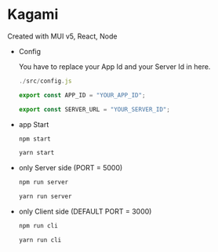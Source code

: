 Kagami
===================

Created with MUI v5, React, Node

- Config

    You have to replace your App Id and your Server Id in here.
 
    ```javascript
    ./src/config.js

    export const APP_ID = "YOUR_APP_ID";

    export const SERVER_URL = "YOUR_SERVER_ID"; 
    ```

- app Start

    ```javascript
    npm start
    ```

    ```javascript
    yarn start
    ```

- only Server side (PORT = 5000)

    ```javascript
    npm run server
    ```

    ```javascript
    yarn run server
    ```

- only Client side (DEFAULT PORT = 3000)
 
    ```javascript
    npm run cli
    ```
 
    ```javascript
    yarn run cli
    ```